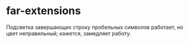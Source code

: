 # far-extensions
Подсветка завершающих строку пробельных символов работает, но цвет неправильный; кажется, замедляет работу.